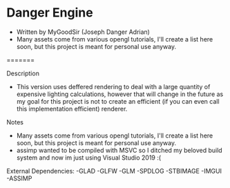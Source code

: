 # Danger Engine 
- Written by MyGoodSir (Joseph Danger Adrian)
- Many assets come from various opengl tutorials, I'll create a list here soon, but this project is meant for personal use anyway.

=======

Description
- This version uses deffered rendering to deal with a large quantity of expensive lighting calculations, however that will change in the future as my goal for this project is not to create an efficient (if you can even call this implementation efficient) renderer.

Notes
- Many assets come from various opengl tutorials, I'll create a list here soon, but this project is meant for personal use anyway.
- assimp wanted to be compiled with MSVC so I ditched my beloved build system and now im just using Visual Studio 2019 :(

External Dependencies:
-GLAD
-GLFW
-GLM
-SPDLOG
-STBIMAGE
-IMGUI
-ASSIMP
